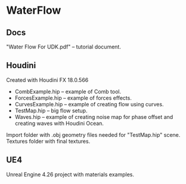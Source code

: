 # WaterFlow


## Docs

"Water Flow For UDK.pdf" – tutorial document.


## Houdini

Created with Houdini FX 18.0.566
 - CombExample.hip – example of Comb tool.
 - ForcesExample.hip – example of forces effects.
 - CurvesExample.hip – example of creating flow using curves.
 - TestMap.hip – big flow setup.
 - Waves.hip – example of creating noise map for phase offset and creating waves with Houdini Ocean.

Import folder with .obj geometry files needed for "TestMap.hip" scene.
Textures folder with final textures.


## UE4

Unreal Engine 4.26 project with materials examples.
